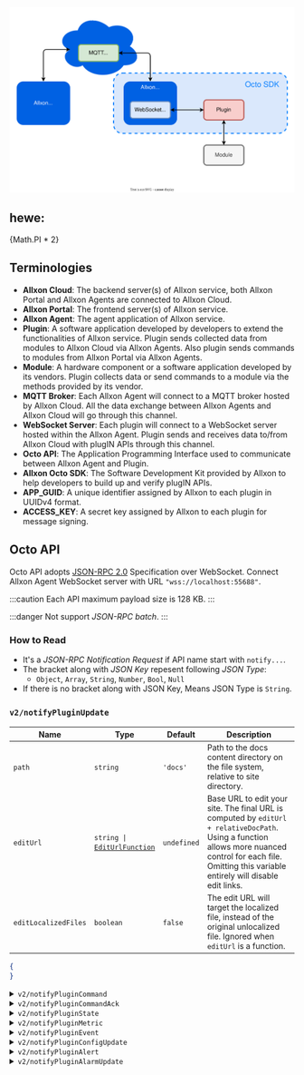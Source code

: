 
![allxon_infrasturcture](_img/allxon_infrastructure.svg)

## hewe: 
\{Math.PI * 2\}

## Terminologies
- **Allxon Cloud**: The backend server(s) of Allxon service, both Allxon Portal and Allxon Agents are connected to Allxon Cloud.
- **Allxon Portal**: The frontend server(s) of Allxon service.
- **Allxon Agent**: The agent application of Allxon service.
- **Plugin**: A software application developed by developers to extend the functionalities of Allxon service.  Plugin sends collected data from modules to Allxon Cloud via Allxon Agents.  Also plugin sends commands to modules from Allxon Portal via Allxon Agents.
- **Module**: A hardware component or a software application developed by its vendors.  Plugin collects data or send commands to a module via the methods provided by its vendor.
- **MQTT Broker**: Each Allxon Agent will connect to a MQTT broker hosted by Allxon Cloud.  All the data exchange between Allxon Agents and Allxon Cloud will go through this channel.
- **WebSocket Server**: Each plugin will connect to a WebSocket server hosted within the Allxon Agent.  Plugin sends and receives data to/from Allxon Cloud with plugIN APIs through this channel.
- **Octo API**: The Application Programming Interface used to communicate between Allxon Agent and Plugin.
- **Allxon Octo SDK**: The Software Development Kit provided by Allxon to help developers to build up and verify plugIN APIs.
- **APP_GUID**: A unique identifier assigned by Allxon to each plugin in UUIDv4 format.
- **ACCESS_KEY**: A secret key assigned by Allxon to each plugin for message signing.

## Octo API
Octo API adopts [JSON-RPC 2.0](https://www.jsonrpc.org/specification) Specification over WebSocket. Connect Allxon Agent WebSocket server with URL `"wss://localhost:55688"`. 

:::caution
Each API maximum payload size is 128 KB.
:::

:::danger
Not support _JSON-RPC batch_.
:::


### How to Read
- It's a _JSON-RPC Notification Request_ if API name start with `notify...`. 
- The bracket along with _JSON Key_ repesent following _JSON Type_:
    - `Object`, `Array`,  `String`, `Number`, `Bool`, `Null`
- If there is no bracket along with JSON Key, Means JSON Type is `String`.

### `v2/notifyPluginUpdate`
| Name | Type | Default | Description |
| --- | --- | --- | --- |
| `path` | `string` | `'docs'` | Path to the docs content directory on the file system, relative to site directory. |
| `editUrl` | <code>string \| <a href="#EditUrlFunction">EditUrlFunction</a></code> | `undefined` | Base URL to edit your site. The final URL is computed by `editUrl + relativeDocPath`. Using a function allows more nuanced control for each file. Omitting this variable entirely will disable edit links. |
| `editLocalizedFiles` | `boolean` | `false` | The edit URL will target the localized file, instead of the original unlocalized file. Ignored when `editUrl` is a function. |
```json
{
}
```

<details>
  <summary><code>v2/notifyPluginCommand</code></summary>

**Send Direction**: plugIN → Allxon Agent
Remote command request JSON format. The maximum total data size is up to 16KB.
**serialNumber**: The serial number of the device behind a gateway.  Only required when sending commands to devices behind a gateway.

**appGUID** <span style={{color: 'red'}}>* required</span>: The GUID of the plugin.

**epoch** <span style={{color: 'red'}}>* required</span>: The current epoch time in seconds.

**commandId** * required: The assistId in MQTT message.
**commandSoure** * required: "remote".
**moduleName** * required: The name of the module, regex: ^[a-z][a-z0-9_-]*$.
**commands** (`Array`) * required: A set of commands
**name** * required: The name of the command.
**params** (`Array`): A set of name and value pairs for the command. The maximum total command size is up to 1024 Bytes. Don't set this item when this command doesn't have any parameters.

#### Sample 

```json

```
</details>

<details>
  <summary><code>v2/notifyPluginCommandAck</code></summary>

```json
{
   "jsonrpc": "2.0",
   "method": "v2/notifyPluginCommandAck",
   "params": {
      "serialNumber": "<SN> #optional",
      "appGUID": "<GUID> #required",
      "epoch": "1571361948",
      "commandId": "<assistId> #required",
      "commandSource": "remote",
      "moduleName": "<moduleName> #required",
      "commandState": "ACCEPTED|ACKED",
      "commandAcks": [
         {
            "name": "command1",
            "result": { ... }
         }
      ]
   }
}
```
</details>

<details>
  <summary><code>v2/notifyPluginState</code></summary>

```json

{
   "jsonrpc": "2.0",
   "method": "v2/notifyPluginState",
   "params": {
      "appGUID": "<GUID> #required",
      "moduleName": "<moduleName>",
      "epoch": "1571361948",
      "states": [
         {
            "name": "stringState",
            "value": "<string>"
         },
         {
            "name": "tableState",
            "value": [
               {
                  "header1": "<string>",
                  "header2": "<string>"
               },
               {
                  "header1": "<string>",
                  "header2": "<string>"
               }
            ]
         },
         {
             "name": "linkState",
             "value":
             {
                 "url": "<string>",
                 "alias": "<string>"
             }
         }
      ]
   }
}
```
</details>

<details>
  <summary><code>v2/notifyPluginMetric</code></summary>

```json
{
   "jsonrpc": "2.0",
   "method": "v2/notifyPluginMetric",
   "params": {
      "appGUID": "<GUID> #required",
      "moduleName": "<moduleName>",
      "epoch": "1571361948",
      "metrics": [
         {
            "name": "metric1",
            "value": "<number>"
         }
      ]
   }
}
```
</details>

<details>
  <summary><code>v2/notifyPluginEvent</code></summary>

```json
{
   "jsonrpc": "2.0",
   "method": "v2/notifyPluginEvent",
   "params": {
      "appGUID": "<GUID> #required",
      "moduleName": "<moduleName>",
      "epoch": "1571361948",
      "events": [
         {
            "name": "event1",
            "value": "<string>"
         }
      ]
   }
}
```
</details>

<details>
  <summary><code>v2/notifyPluginConfigUpdate</code></summary>

```json
{
   "jsonrpc": "2.0",
   "method": "v2/notifyPluginConfigUpdate",
   "params": {
      "appGUID": "<GUID> #required",
      "epoch": "1571361948",
      "version": "<string> #required",
      "modules": [
         {
            "moduleName": "<string> #required",
            "epoch": "1234567890",
              "configs": [
               {
                  "name": "config1",
                  "params": [
                     {
                        "name": "stringParam",
                        "value": "foo"
                     },
                     {
                        "name": "datetimeParam",
                        "value": "12:23"
                     },
                     {
                        "name": "switchParam",
                        "value": "On"
                     },
                     {
                        "name": "checkboxParam",
                        "value": "On"
                     },
                     {
                        "name": "listParam",
                        "value": "option1"
                     },
                     {
                        "name": "temperatureParam",
                        "value": "123"
                     }
                  ]
               }
            ]
         }
      ]
   }
}
```
</details>

<details>
  <summary><code>v2/notifyPluginAlert</code></summary>

```json
{
   "jsonrpc": "2.0",
   "method": "v2/notifyPluginAlert",
   "params": {
      "appGUID": "<GUID> #required",
      "moduleName": "<moduleName> #required",
      "epoch": "1571361948",
      "alarms": [
         {
            "name": "alarm1",
            "action": "trigger|resolve",
            "time": "<epoch>",
            "message": "<string>"
         }
      ]
   }
}
```
</details>

<details>
  <summary><code>v2/notifyPluginAlarmUpdate</code></summary>

```json
{
   "jsonrpc": "2.0",
   "method": "v2/notifyPluginAlarmUpdate",
   "params": {
      "appGUID": "<GUID> #required",
      "epoch": "1571361948",
      "version": "<string> #required",
      "modules": [
         {
            "moduleName": "<string> #required",
            "epoch": "1234567890",
            "alarms": [
               {
                  "name": "<string> #required",
                  "enabled": true|false,
                  "params": [
                     {
                        "name": "minValue",
                        "value": "30"
                     },
                     {
                        "name": "maxValue",
                        "value": "70"
                     }
                  ]
               }
            ]
         }
      ]
   }
}
```
</details>